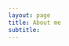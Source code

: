 ```yaml
---
layout: page
title: About me
subtitle:
---
```

<!-- ![Photo of Jessie](https://raw.githubusercontent.com/jmlinds/jmlinds.github.io/master/img/IMG_1930_square.png) -->

<!--My name is Inigo Montoya. I have the following qualities:

- I rock a great mustache
- I'm extremely loyal to my family

What else do you need?

### My story

To be honest, I'm having some trouble remembering right now, so why don't you just watch [my movie](https://en.wikipedia.org/wiki/The_Princess_Bride_%28film%29) and it will answer **all** your questions.
